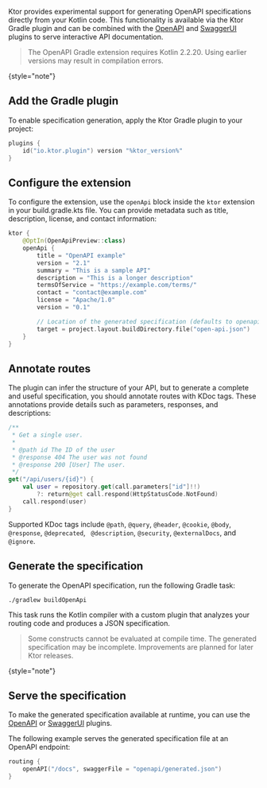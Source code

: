 [//]: # (title: OpenAPI specification generation)

<show-structure for="chapter" depth="2"/>
<primary-label ref="experimental"/>
<secondary-label ref="server-feature"/>

Ktor provides experimental support for generating OpenAPI specifications directly from your Kotlin code.
This functionality is available via the Ktor Gradle plugin and can be combined with the [OpenAPI](server-openapi.md)
and [SwaggerUI](server-swagger-ui.md) plugins to serve interactive API documentation.

> The OpenAPI Gradle extension requires Kotlin 2.2.20. Using earlier versions may result in compilation
> errors.
>
{style="note"}

## Add the Gradle plugin

To enable specification generation, apply the Ktor Gradle plugin to your project:

```kotlin
plugins {
    id("io.ktor.plugin") version "%ktor_version%"
}
```

## Configure the extension

To configure the extension, use the `openApi` block inside the `ktor` extension in your
<path>build.gradle.kts</path>
file. You can provide metadata such as title, description, license, and contact information:

```kotlin
ktor {
    @OptIn(OpenApiPreview::class)
    openApi {
        title = "OpenAPI example"
        version = "2.1"
        summary = "This is a sample API"
        description = "This is a longer description"
        termsOfService = "https://example.com/terms/"
        contact = "contact@example.com"
        license = "Apache/1.0"
        version = "0.1"

        // Location of the generated specification (defaults to openapi/generated.json)
        target = project.layout.buildDirectory.file("open-api.json")
    }
}
```

## Annotate routes

The plugin can infer the structure of your API, but to generate a complete and useful specification, you should annotate
routes with KDoc tags. These annotations provide details such as parameters, responses, and descriptions:

```kotlin
/**
 * Get a single user.
 *
 * @path id The ID of the user
 * @response 404 The user was not found
 * @response 200 [User] The user.
 */
get("/api/users/{id}") {
    val user = repository.get(call.parameters["id"]!!)
        ?: return@get call.respond(HttpStatusCode.NotFound)
    call.respond(user)
}

```
Supported KDoc tags include `@path`, `@query`, `@header`, `@cookie`, `@body`, `@response`, `@deprecated`,
` @description`, `@security`, `@externalDocs`, and `@ignore`.


## Generate the specification

To generate the OpenAPI specification, run the following Gradle task:

```shell
./gradlew buildOpenApi
```

This task runs the Kotlin compiler with a custom plugin that analyzes your routing code and produces a
JSON specification.

> Some constructs cannot be evaluated at compile time. The generated specification may be incomplete. Improvements are
> planned for later Ktor releases.
>
{style="note"}

## Serve the specification

To make the generated specification available at runtime, you can use the [OpenAPI](server-openapi.md)
or [SwaggerUI](server-swagger-ui.md) plugins.

The following example serves the generated specification file at an OpenAPI endpoint:

```kotlin
routing {
    openAPI("/docs", swaggerFile = "openapi/generated.json")
}
```